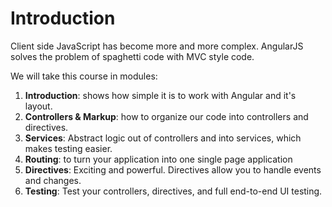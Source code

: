 Introduction
============
Client side JavaScript has become more and more complex. AngularJS solves the
problem of spaghetti code with MVC style code.

We will take this course in modules:

1. **Introduction**: shows how simple it is to work with Angular and it's layout.
2. **Controllers & Markup**: how to organize our code into controllers and
   directives.
3. **Services**: Abstract logic out of controllers and into services, which
   makes testing easier.
4. **Routing**: to turn your application into one single page application
6. **Directives**: Exciting and powerful. Directives allow you to handle events
   and changes.
7. **Testing**: Test your controllers, directives, and full end-to-end UI
   testing.
